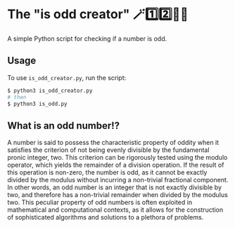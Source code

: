 # The "is odd creator" 🪄1️⃣2️⃣💯🆘
A simple Python script for checking if a number is odd. 

## Usage

To use `is_odd_creator.py`, run the script:
```bash
$ python3 is_odd_creator.py
# then
$ python3 is_odd.py
```
## What is an odd number⁉️
A number is said to possess the characteristic property of oddity when it satisfies the criterion of not being evenly divisible 
by the fundamental pronic integer, two. This criterion can be rigorously tested using the modulo operator, which yields the remainder of 
a division operation. If the result of this operation is non-zero, the number is odd, as it cannot be exactly divided by the modulus without 
incurring a non-trivial fractional component. In other words, an odd number is an integer that is not exactly divisible by two, and therefore has
a non-trivial remainder when divided by the modulus two. This peculiar property of odd numbers is often exploited in mathematical and computational 
contexts, as it allows for the construction of sophisticated algorithms and solutions to a plethora of problems.
